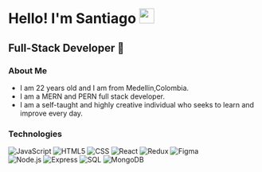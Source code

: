 <h1>Hello! I'm Santiago <img src="https://raw.githubusercontent.com/iampavangandhi/iampavangandhi/master/gifs/Hi.gif" width="30px"></h1>
<h2>Full-Stack Developer 🎨</h2>

### About Me
- I am 22 years old and I am from Medellin,Colombia.
- I am a MERN and PERN full stack developer.
- I am a self-taught and highly creative individual who seeks to learn and improve every day.
### Technologies
  ![JavaScript](https://img.shields.io/badge/-JavaScript-333333?style=flat&logo=javascript)
  ![HTML5](https://img.shields.io/badge/-HTML5-333333?style=flat&logo=HTML5)
  ![CSS](https://img.shields.io/badge/-CSS-333333?style=flat&logo=CSS3&logoColor=1572B6)
  ![React](https://img.shields.io/badge/-React-333333?style=flat&logo=react)
  ![Redux](https://img.shields.io/badge/-Redux-333333?style=flat&logo=redux)
  ![Figma](https://img.shields.io/badge/-Figma-333333?style=flat&logo=figma)
  <br/>
  ![Node.js](https://img.shields.io/badge/-Node.js-333333?style=flat&logo=node.js)
  ![Express](https://img.shields.io/badge/-Express-333333?style=flat&logo=express)
  ![SQL](https://img.shields.io/badge/-SQL-333333?style=flat&logo=sqlserver)
  ![MongoDB](https://img.shields.io/badge/-MongoDB-333333?style=flat&logo=MongoDB)
